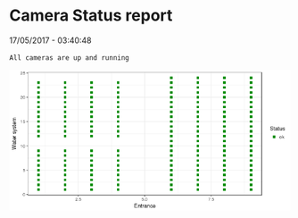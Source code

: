 Camera Status report
================
17/05/2017 - 03:40:48

    All cameras are up and running

![](camreport_files/figure-markdown_github/unnamed-chunk-2-1.png)
